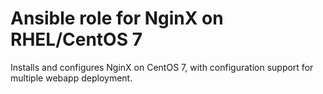 # Ansible role for NginX on RHEL/CentOS 7

Installs and configures NginX on CentOS 7, with configuration support for
multiple webapp deployment.
